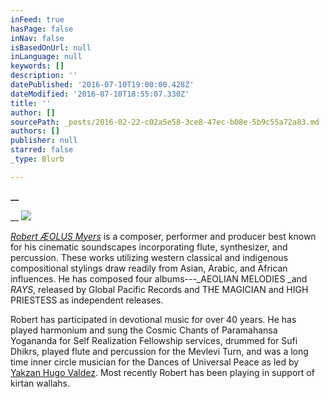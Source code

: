 ```yaml
---
inFeed: true
hasPage: false
inNav: false
isBasedOnUrl: null
inLanguage: null
keywords: []
description: ''
datePublished: '2016-07-10T19:00:00.428Z'
dateModified: '2016-07-10T18:55:07.330Z'
title: ''
author: []
sourcePath: _posts/2016-02-22-c02a5e58-3ce8-47ec-b08e-5b9c55a72a83.md
authors: []
publisher: null
starred: false
_type: Blurb

---
```

**__**

__
![](https://the-grid-user-content.s3-us-west-2.amazonaws.com/48a1518e-a92d-4a3b-ba13-d76113a063b3.JPG)

_[Robert ÆOLUS Myers][0]_ is a composer, performer and producer best known for his cinematic soundscapes incorporating flute, synthesizer, and percussion. These works utilizing western classical and indigenous compositional stylings draw readily from Asian, Arabic, and African influences. He has composed four albums---_AEOLIAN MELODIES _and _RAYS_, released by Global Pacific Records and THE MAGICIAN and HIGH PRIESTESS as independent releases.

Robert has participated in devotional music for over 40 years. He has played harmonium and sung the Cosmic Chants of Paramahansa Yogananda for Self Realization Fellowship services, drummed for Sufi Dhikrs, played flute and percussion for the Mevlevi Turn, and was a long time inner circle musician for the Dances of Universal Peace as led by [Yakzan Hugo Valdez][1]. Most recently Robert has been playing in support of kirtan wallahs.

[0]: https://en.wikipedia.org/wiki/Robert_%C3%86OLUS_Myers
[1]: https://en.wikipedia.org/wiki/Yakzan_Hugo_Valdez "Yakzan Hugo Valdez"